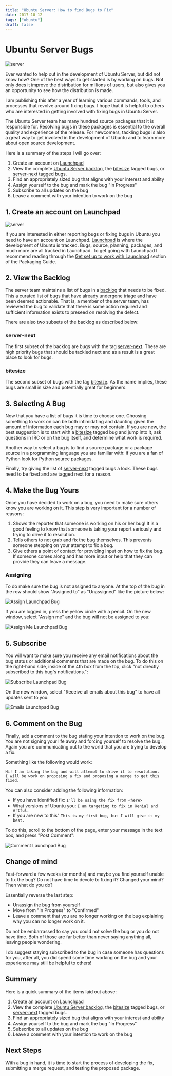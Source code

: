 ```yaml
---
title: "Ubuntu Server: How to find Bugs to Fix"
date: 2017-10-12
tags: ["ubuntu"]
draft: false
---
```


# Ubuntu Server Bugs

![server](/img/ubuntu/server.png#center)

Ever wanted to help out in the development of Ubuntu Server, but did not know how? One of the best ways to get started is by working on bugs. Not only does it improve the distribution for millions of users, but also gives you an opportunity to see how the distribution is made.

I am publishing this after a year of learning various commands, tools, and processes that revolve around fixing bugs. I hope that it is helpful to others who are interested in getting involved with fixing bugs in Ubuntu Server.

The Ubuntu Server team has many hundred source packages that it is responsible for. Resolving bugs in these packages is essential to the overall quality and experience of the release. For newcomers, tackling bugs is also a great way to get involved in the development of Ubuntu and to learn more about open source development.

Here is a summary of the steps I will go over:

  1. Create an account on [Launchpad](https://launchpad.net/)
  1. View the complete [Ubuntu Server backlog](https://bugs.launchpad.net/~ubuntu-server/+subscribedbugs), the [bitesize](https://bugs.launchpad.net/~ubuntu-server/+subscribedbugs?field.searchtext=&field.status:list=NEW&field.status:list=CONFIRMED&field.status:list=TRIAGED&field.status:list=INPROGRESS&field.status:list=FIXCOMMITTED&field.status:list=INCOMPLETE_WITH_RESPONSE&field.status:list=INCOMPLETE_WITHOUT_RESPONSE&assignee_option=any&field.assignee=&field.bug_reporter=&field.bug_commenter=&field.subscriber=&field.structural_subscriber=&field.tag=bitesize&field.tags_combinator=ANY&field.status_upstream-empty-marker=1&field.has_cve.used=&field.omit_dupes.used=&field.omit_dupes=on&field.affects_me.used=&field.has_patch.used=&field.has_branches.used=&field.has_branches=on&field.has_no_branches.used=&field.has_no_branches=on&field.has_blueprints.used=&field.has_blueprints=on&field.has_no_blueprints.used=&field.has_no_blueprints=on&search=Search&orderby=-date_last_updated&start=0) tagged bugs, or [server-next](https://bugs.launchpad.net/ubuntu/?field.searchtext=&orderby=-importance&field.status:list=NEW&field.status:list=CONFIRMED&field.status:list=TRIAGED&field.status:list=INPROGRESS&field.status:list=FIXCOMMITTED&field.status:list=INCOMPLETE_WITH_RESPONSE&field.status:list=INCOMPLETE_WITHOUT_RESPONSE&assignee_option=any&field.assignee=&field.bug_reporter=&field.bug_commenter=&field.subscriber=&field.structural_subscriber=&field.component-empty-marker=1&field.tag=server-next&field.tags_combinator=ANY&field.status_upstream-empty-marker=1&field.has_cve.used=&field.omit_dupes.used=&field.omit_dupes=on&field.affects_me.used=&field.has_no_package.used=&field.has_patch.used=&field.has_branches.used=&field.has_branches=on&field.has_no_branches.used=&field.has_no_branches=on&field.has_blueprints.used=&field.has_blueprints=on&field.has_no_blueprints.used=&field.has_no_blueprints=on&search=Search) tagged bugs.
  1. Find an appropriately sized bug that aligns with your interest and ability
  1. Assign yourself to the bug and mark the bug "In Progress"
  1. Subscribe to all updates on the bug
  1. Leave a comment with your intention to work on the bug

## 1. Create an account on Launchpad

![server](/img/launchpad/logo.png#center)

If you are interested in either reporting bugs or fixing bugs in Ubuntu you need to have an account on Launchpad. [Launchpad](https://launchpad.net/) is where the development of Ubuntu is tracked. Bugs, source, planning, packages, and much more are all tracked in Launchpad. To get going with Launchpad I recommend reading through the [Get set up to work with Launchpad](http://packaging.ubuntu.com/html/getting-set-up.html#get-set-up-to-work-with-launchpad) section of the Packaging Guide.

## 2. View the Backlog

The server team maintains a list of bugs in a [backlog](https://bugs.launchpad.net/~ubuntu-server/+subscribedbugs) that needs to be fixed. This a curated list of bugs that have already undergone triage and have been deemed actionable. That is, a member of the server team, has reviewed the bug to validate that there is some action required and sufficient information exists to preseed on resolving the defect.

There are also two subsets of the backlog as described below:

### server-next

The first subset of the backlog are bugs with the tag [server-next](https://bugs.launchpad.net/ubuntu/?field.searchtext=&orderby=-importance&field.status:list=NEW&field.status:list=CONFIRMED&field.status:list=TRIAGED&field.status:list=INPROGRESS&field.status:list=FIXCOMMITTED&field.status:list=INCOMPLETE_WITH_RESPONSE&field.status:list=INCOMPLETE_WITHOUT_RESPONSE&assignee_option=any&field.assignee=&field.bug_reporter=&field.bug_commenter=&field.subscriber=&field.structural_subscriber=&field.component-empty-marker=1&field.tag=server-next&field.tags_combinator=ANY&field.status_upstream-empty-marker=1&field.has_cve.used=&field.omit_dupes.used=&field.omit_dupes=on&field.affects_me.used=&field.has_no_package.used=&field.has_patch.used=&field.has_branches.used=&field.has_branches=on&field.has_no_branches.used=&field.has_no_branches=on&field.has_blueprints.used=&field.has_blueprints=on&field.has_no_blueprints.used=&field.has_no_blueprints=on&search=search). These are high priority bugs that should be tackled next and as a result is a great place to look for bugs.

### bitesize

The second subset of bugs with the tag [bitesize](https://bugs.launchpad.net/~ubuntu-server/+subscribedbugs?field.searchtext=&field.status:list=NEW&field.status:list=CONFIRMED&field.status:list=TRIAGED&field.status:list=INPROGRESS&field.status:list=FIXCOMMITTED&field.status:list=INCOMPLETE_WITH_RESPONSE&field.status:list=INCOMPLETE_WITHOUT_RESPONSE&assignee_option=any&field.assignee=&field.bug_reporter=&field.bug_commenter=&field.subscriber=&field.structural_subscriber=&field.tag=bitesize&field.tags_combinator=ANY&field.status_upstream-empty-marker=1&field.has_cve.used=&field.omit_dupes.used=&field.omit_dupes=on&field.affects_me.used=&field.has_patch.used=&field.has_branches.used=&field.has_branches=on&field.has_no_branches.used=&field.has_no_branches=on&field.has_blueprints.used=&field.has_blueprints=on&field.has_no_blueprints.used=&field.has_no_blueprints=on&search=Search&orderby=-date_last_updated&start=0"). As the name implies, these bugs are small in size and potentially great for beginners.

## 3. Selecting A Bug

Now that you have a list of bugs it is time to choose one. Choosing something to work on can be both intimidating and daunting given the amount of information each bug may or may not contain. If you are new, the best suggestion is to start with a [bitesize](https://bugs.launchpad.net/~ubuntu-server/+subscribedbugs?field.searchtext=&field.status:list=NEW&field.status:list=CONFIRMED&field.status:list=TRIAGED&field.status:list=INPROGRESS&field.status:list=FIXCOMMITTED&field.status:list=INCOMPLETE_WITH_RESPONSE&field.status:list=INCOMPLETE_WITHOUT_RESPONSE&assignee_option=any&field.assignee=&field.bug_reporter=&field.bug_commenter=&field.subscriber=&field.structural_subscriber=&field.tag=bitesize&field.tags_combinator=ANY&field.status_upstream-empty-marker=1&field.has_cve.used=&field.omit_dupes.used=&field.omit_dupes=on&field.affects_me.used=&field.has_patch.used=&field.has_branches.used=&field.has_branches=on&field.has_no_branches.used=&field.has_no_branches=on&field.has_blueprints.used=&field.has_blueprints=on&field.has_no_blueprints.used=&field.has_no_blueprints=on&search=Search&orderby=-date_last_updated&start=0") tagged bug and jump into it, ask questions in IRC or on the bug itself, and determine what work is required.

Another way to select a bug is to find a source package or a package source in a programming language you are familiar with: if you are a fan of Python look for Python source packages.

Finally, try giving the list of [server-next](https://bugs.launchpad.net/ubuntu/?field.searchtext=&orderby=-importance&field.status:list=NEW&field.status:list=CONFIRMED&field.status:list=TRIAGED&field.status:list=INPROGRESS&field.status:list=FIXCOMMITTED&field.status:list=INCOMPLETE_WITH_RESPONSE&field.status:list=INCOMPLETE_WITHOUT_RESPONSE&assignee_option=any&field.assignee=&field.bug_reporter=&field.bug_commenter=&field.subscriber=&field.structural_subscriber=&field.component-empty-marker=1&field.tag=server-next&field.tags_combinator=ANY&field.status_upstream-empty-marker=1&field.has_cve.used=&field.omit_dupes.used=&field.omit_dupes=on&field.affects_me.used=&field.has_no_package.used=&field.has_patch.used=&field.has_branches.used=&field.has_branches=on&field.has_no_branches.used=&field.has_no_branches=on&field.has_blueprints.used=&field.has_blueprints=on&field.has_no_blueprints.used=&field.has_no_blueprints=on&search=search) tagged bugs a look. These bugs need to be fixed and are tagged next for a reason.

## 4. Make the Bug Yours

Once you have decided to work on a bug, you need to make sure others know you are working on it. This step is very important for a number of reasons:

  1. Shows the reporter that someone is working on his or her bug! It is a good feeling to know that someone is taking your report seriously and trying to drive it to resolution.
  1. Tells others to not grab and fix the bug themselves. This prevents someone stepping on your attempt to fix a bug.
  1. Give others a point of contact for providing input on how to fix the bug. If someone comes along and has more input or help that they can provide they can leave a message.

### Assigning

To do make sure the bug is not assigned to anyone. At the top of the bug in the row should show "Assigned to" as "Unassigned" like the picture below:

![Assign Launchpad Bug](/img/launchpad/bug_assign.png)

If you are logged in, press the yellow circle with a pencil. On the new window, select "Assign me" and the bug will not be assigned to you:

![Assign Me Launchpad Bug](/img/launchpad/bug_assign_me.png#center)

## 5. Subscribe

You will want to make sure you receive any email notifications about the bug status or additional comments that are made on the bug. To do this on the right-hand side, inside of the 4th box from the top, click "not directly subscribed to this bug's notifications.":

![Subscribe Launchpad Bug](/img/launchpad/bug_subscribe.png#center)

On the new window, select "Receive all emails about this bug" to have all updates sent to you:

![Emails Launchpad Bug](/img/launchpad/bug_all_emails.png#center)

## 6. Comment on the Bug

Finally, add a comment to the bug stating your intention to work on the bug. You are not signing your life away and forcing yourself to resolve the bug. Again you are communicating out to the world that you are trying to develop a fix.

Something like the following would work:

```text
Hi! I am taking the bug and will attempt to drive it to resolution.
I will be work on proposing a fix and proposing a merge to get this fixed.
```

You can also consider adding the following information:

* If you have identified fix: `I'll be using the fix from <here>`
* What versions of Ubuntu you: `I am targeting to fix in Xenial and Artful.`
* If you are new to this" `This is my first bug, but I will give it my best.`

To do this, scroll to the bottom of the page, enter your message in the text box, and press "Post Comment":

![Comment Launchpad Bug](/img/launchpad/bug_comment.png)

## Change of mind

Fast-forward a few weeks (or months) and maybe you find yourself unable to fix the bug? Do not have time to devote to fixing it? Changed your mind? Then what do you do?

Essentially reverse the last step:

* Unassign the bug from yourself
* Move from "In Progress" to "Confirmed"
* Leave a comment that you are no longer working on the bug explaining why you can no longer work on it.

Do not be embarrassed to say you could not solve the bug or you do not have time. Both of those are far better than never saying anything all, leaving people wondering.

I do suggest staying subscribed to the bug in case someone has questions for you, after all, you did spend some time working on the bug and your experience may still be helpful to others!

## Summary

Here is a quick summary of the items laid out above:

  1. Create an account on [Launchpad](https://launchpad.net/)
  1. View the complete [Ubuntu Server backlog](https://bugs.launchpad.net/~ubuntu-server/+subscribedbugs), the [bitesize](https://bugs.launchpad.net/~ubuntu-server/+subscribedbugs?field.searchtext=&field.status:list=NEW&field.status:list=CONFIRMED&field.status:list=TRIAGED&field.status:list=INPROGRESS&field.status:list=FIXCOMMITTED&field.status:list=INCOMPLETE_WITH_RESPONSE&field.status:list=INCOMPLETE_WITHOUT_RESPONSE&assignee_option=any&field.assignee=&field.bug_reporter=&field.bug_commenter=&field.subscriber=&field.structural_subscriber=&field.tag=bitesize&field.tags_combinator=ANY&field.status_upstream-empty-marker=1&field.has_cve.used=&field.omit_dupes.used=&field.omit_dupes=on&field.affects_me.used=&field.has_patch.used=&field.has_branches.used=&field.has_branches=on&field.has_no_branches.used=&field.has_no_branches=on&field.has_blueprints.used=&field.has_blueprints=on&field.has_no_blueprints.used=&field.has_no_blueprints=on&search=Search&orderby=-date_last_updated&start=0) tagged bugs, or [server-next](https://bugs.launchpad.net/ubuntu/?field.searchtext=&orderby=-importance&field.status:list=NEW&field.status:list=CONFIRMED&field.status:list=TRIAGED&field.status:list=INPROGRESS&field.status:list=FIXCOMMITTED&field.status:list=INCOMPLETE_WITH_RESPONSE&field.status:list=INCOMPLETE_WITHOUT_RESPONSE&assignee_option=any&field.assignee=&field.bug_reporter=&field.bug_commenter=&field.subscriber=&field.structural_subscriber=&field.component-empty-marker=1&field.tag=server-next&field.tags_combinator=ANY&field.status_upstream-empty-marker=1&field.has_cve.used=&field.omit_dupes.used=&field.omit_dupes=on&field.affects_me.used=&field.has_no_package.used=&field.has_patch.used=&field.has_branches.used=&field.has_branches=on&field.has_no_branches.used=&field.has_no_branches=on&field.has_blueprints.used=&field.has_blueprints=on&field.has_no_blueprints.used=&field.has_no_blueprints=on&search=Search) tagged bugs.
  1. Find an appropriately sized bug that aligns with your interest and ability
  1. Assign yourself to the bug and mark the bug "In Progress"
  1. Subscribe to all updates on the bug
  1. Leave a comment with your intention to work on the bug

## Next Steps

With a bug in hand, it is time to start the process of developing the fix, submitting a merge request, and testing the proposed package.
